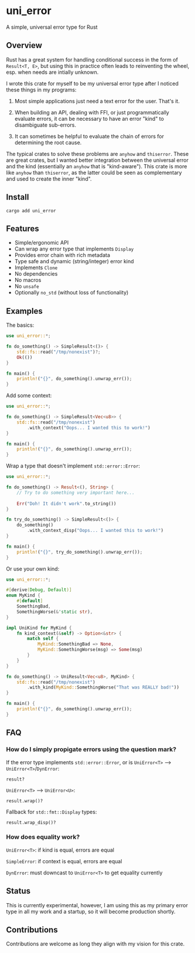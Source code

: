 # uni_error

A simple, universal error type for Rust

## Overview

Rust has a great system for handling conditional success in the form of `Result<T, E>`, but using this in practice often leads to reinventing the wheel, esp. when needs are intially unknown.

I wrote this crate for myself to be my universal error type after I noticed these things in my programs:

1. Most simple applications just need a text error for the user. That's it.

2. When building an API, dealing with FFI, or just programmatically evaluate errors, it can be necessary to have an error "kind" to disambiguate sub-errors.

3. It can sometimes be helpful to evaluate the chain of errors for determining the root cause.

The typical crates to solve these problems are `anyhow` and `thiserror`. These are great crates, but I wanted better integration between the universal error and the kind (essentially an `anyhow` that is "kind-aware"). This crate is more like `anyhow` than `thiserror`, as the latter could be seen as complementary and used to create the inner "kind".

## Install

```shell
cargo add uni_error
```

## Features

* Simple/ergonomic API
* Can wrap any error type that implements `Display`
* Provides error chain with rich metadata
* Type safe and dynamic (string/integer) error kind
* Implements `Clone`
* No dependencies
* No macros
* No `unsafe`
* Optionally `no_std` (without loss of functionality)

## Examples

The basics:

```rust
use uni_error::*;

fn do_something() -> SimpleResult<()> {
    std::fs::read("/tmp/nonexist")?;
    Ok(())
}

fn main() {
    println!("{}", do_something().unwrap_err());
}
```

Add some context:

```rust
use uni_error::*;

fn do_something() -> SimpleResult<Vec<u8>> {
    std::fs::read("/tmp/nonexist")
        .with_context("Oops... I wanted this to work!")
}

fn main() {
    println!("{}", do_something().unwrap_err());
}
```

Wrap a type that doesn't implement `std::error::Error`:

```rust
use uni_error::*;

fn do_something() -> Result<(), String> {
    // Try to do something very important here...
    
    Err("Doh! It didn't work".to_string())
}

fn try_do_something() -> SimpleResult<()> {
    do_something()
        .with_context_disp("Oops... I wanted this to work!")
}

fn main() {
    println!("{}", try_do_something().unwrap_err());
}
```

Or use your own kind:

```rust
use uni_error::*;

#[derive(Debug, Default)]
enum MyKind {
    #[default]
    SomethingBad,
    SomethingWorse(&'static str),
}

impl UniKind for MyKind {
    fn kind_context(&self) -> Option<&str> {
        match self {
            MyKind::SomethingBad => None,
            MyKind::SomethingWorse(msg) => Some(msg)
        }
    }
}

fn do_something() -> UniResult<Vec<u8>, MyKind> {
    std::fs::read("/tmp/nonexist")
        .with_kind(MyKind::SomethingWorse("That was REALLY bad!"))
}

fn main() {
    println!("{}", do_something().unwrap_err());
}

```

## FAQ

### How do I simply propigate errors using the question mark?

If the error type implements `std::error::Error`, or is `UniError<T>` --> `UniError<T>`/`DynError`:

```text
result?
```

`UniError<T>` --> `UniError<U>`:

```text
result.wrap()?
```

Fallback for `std::fmt::Display` types:

```text
result.wrap_disp()?
```

### How does equality work?

`UniError<T>`: if kind is equal, errors are equal

`SimpleError`: if context is equal, errors are equal

`DynError`: must downcast to `UniError<T>` to get equality currently

## Status

This is currently experimental, however, I am using this as my primary error type in all my work and a startup, so it will become production shortly.

## Contributions

Contributions are welcome as long they align with my vision for this crate.
